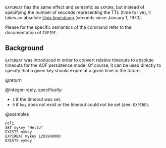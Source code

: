 `EXPIREAT` has the same effect and semantic as `EXPIRE`, but
instead of specifying the number of seconds representing the TTL (time to live), it takes an absolute [Unix timestamp][2] (seconds since January 1, 1970).

Please for the specific semantics of the command refer to the documentation of `EXPIRE`.

[2]: http://en.wikipedia.org/wiki/Unix_time

## Background

`EXPIREAT` was introduced in order to convert relative timeouts to absolute
timeouts for the AOF persistence mode. Of course, it can be used directly to
specify that a given key should expire at a given time in the future.

@return

@integer-reply, specifically:

* `1` if the timeout was set.
* `0` if `key` does not exist or the timeout could not be set (see: `EXPIRE`).

@examples

    @cli
    SET mykey "Hello"
    EXISTS mykey
    EXPIREAT mykey 1293840000
    EXISTS mykey

